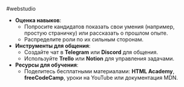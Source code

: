#webstudio 
- **Оценка навыков**:
    - Попросите кандидатов показать свои умения (например, простую страничку) или рассказать о прошлом опыте.
    - Распределите роли по их сильным сторонам.
- **Инструменты для общения**:
    - Создайте чат в **Telegram** или **Discord** для общения.
    - Используйте **Trello** или **Notion** для управления задачами.
- **Ресурсы для обучения**:
    - Поделитесь бесплатными материалами: **HTML Academy**, **freeCodeCamp**, уроки на YouTube или документация MDN.